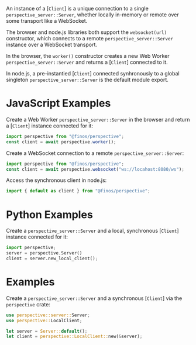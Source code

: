 An instance of a [`Client`] is a unique connection to a single
`perspective_server::Server`, whether locally in-memory or remote over some
transport like a WebSocket.

<div class="javascript">

The browser and node.js libraries both support the `websocket(url)` constructor,
which connects to a remote `perspective_server::Server` instance over a
WebSocket transport.

In the browser, the `worker()` constructor creates a new Web Worker
`perspective_server::Server` and returns a [`Client`] connected to it.

In node.js, a pre-instantied [`Client`] connected synhronously to a global
singleton `perspective_server::Server` is the default module export.

# JavaScript Examples

Create a Web Worker `perspective_server::Server` in the browser and return a
[`Client`] instance connected for it:

```javascript
import perspective from "@finos/perspective";
const client = await perspective.worker();
```

Create a WebSocket connection to a remote `perspective_server::Server`:

```javascript
import perspective from "@finos/perspective";
const client = await perspective.websocket("ws://locahost:8080/ws");
```

Access the synchronous client in node.js:

```javascript
import { default as client } from "@finos/perspective";
```

</div>
<div class="python">

# Python Examples

Create a `perspective_server::Server` and a local, synchronous [`Client`]
instance connected for it:

```python
import perspective;
server = perspective.Server()
client = server.new_local_client();
```

</div>
<div class="rust">

# Examples

Create a `perspective_server::Server` and a synchronous [`Client`] via the
`perspective` crate:

```rust
use perspective::server::Server;
use perspective::LocalClient;

let server = Server::default();
let client = perspective::LocalClient::new(&server);
```

</div>
